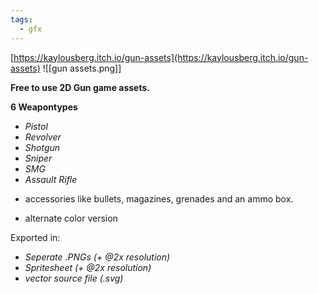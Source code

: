 ```yaml
---
tags:
  - gfx
---
```

[https://kaylousberg.itch.io/gun-assets](https://kaylousberg.itch.io/gun-assets)
![[gun assets.png]]

**Free to use 2D Gun game assets.**

**6 Weapontypes**  

- _Pistol_
- _Revolver_
- _Shotgun_
- _Sniper_
- _SMG_
- _Assault Rifle_

+ accessories like bullets, magazines, grenades and an ammo box.

+ alternate color version

Exported in:

- _Seperate .PNGs (+ @2x resolution)_
- _Spritesheet (+ @2x resolution)_
- _vector source file (.svg)_